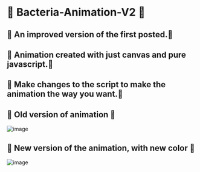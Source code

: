 # 🧫 Bacteria-Animation-V2 🧫
## 🧫 An improved version of the first posted.🧫
## 🧫 Animation created with just canvas and pure javascript.🧫
## 🧫 Make changes to the script to make the animation the way you want.🧫

## 🧫 Old version of animation 🧫
![image](https://user-images.githubusercontent.com/94203956/183912564-ff86654c-e560-4e38-8bc3-8c81b9f80505.png)

## 🧫 New version of the animation, with new color 🧫
![image](https://user-images.githubusercontent.com/94203956/193022989-a19e2a81-9dd6-44f8-a9b7-f4d016f1cef2.png)
